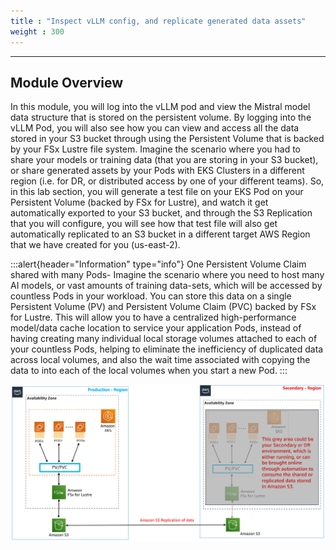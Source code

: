 ```yaml
---
title : "Inspect vLLM config, and replicate generated data assets"
weight : 300
---
```

-------------------------------------------------------------

## Module Overview

In this module, you will log into the vLLM pod and view the Mistral model data structure that is stored on the persistent volume. By logging into the vLLM Pod, you will also see how you can view and access all the data stored in your S3 bucket through using the Persistent Volume that is backed by your FSx Lustre file system. Imagine the scenario where you had to share your models or training data (that you are storing in your S3 bucket), or share generated assets by your Pods with EKS Clusters in a different region (i.e. for DR, or distributed access by one of your different teams). So, in this lab section, you will generate a test file on your EKS Pod on your Persistent Volume (backed by FSx for Lustre), and watch it get automatically exported to your S3 bucket, and through the S3 Replication that you will configure, you will see how that test file will also get automatically replicated to an S3 bucket in a different target AWS Region that we have created for you (us-east-2).

:::alert{header="Information" type="info"}
One Persistent Volume Claim shared with many Pods- Imagine the scenario where you need to host many AI models, or vast amounts of training data-sets, which will be accessed by countless Pods in your workload. You can store this data on a single Persistent Volume (PV) and Persistent Volume Claim (PVC) backed by FSx for Lustre. This will allow you to have a centralized high-performance model/data cache location to service your application Pods, instead of having creating many individual local storage volumes attached to each of your countless Pods, helping to eliminate the inefficiency of duplicated data across local volumes, and also the wait time associated with copying the data to into each of the local volumes when you start a new Pod.
:::


![FSx-Architecture](/static/images/FSxL-Architecture.png)
